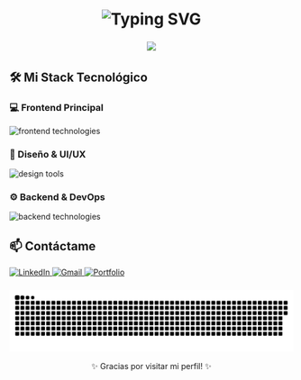 <h1 align="center">
  <img src="https://readme-typing-svg.demolab.com?font=Fira+Code&weight=600&size=28&duration=4000&pause=1000&color=00F72D&background=000000&center=true&vCenter=true&width=600&lines=%F0%9F%91%8B+Hola%2C+Soy+Oscar;%F0%9F%92%BB+Frontend+Developer;%F0%9F%93%9A+Apasionado+por+la+Tecnolog%C3%ADa;%F0%9F%9A%80+Construyendo+el+Futuro+Digital" alt="Typing SVG" />
</h1>

###

<div align="center">
  <img src="https://media.giphy.com/media/v1.Y2lkPTc5MGI3NjExcWZ3a2J4dW9rN3JjZ3V1aGZ0b2VlZ3Q5eW1xY2R6d2VjYzVwY3B6biZlcD12MV9pbnRlcm5hbF9naWZfYnlfaWQmY3Q9cw/qgQUggAC3Pfv687qPC/giphy.gif" width="400"/>
</div>

###

###

## 🛠️ Mi Stack Tecnológico

### 💻 Frontend Principal
<div align="left">
  <img src="https://skillicons.dev/icons?i=html,css,js,tailwind,redux,astro" height="40" alt="frontend technologies" />
</div>

### 🎨 Diseño & UI/UX
<div align="left">
  <img src="https://skillicons.dev/icons?i=figma,photoshop" height="40" alt="design tools" />
</div>

### ⚙️ Backend & DevOps
<div align="left">
  <img src="https://skillicons.dev/icons?i=nodejs,mongodb,firebase,git,github,linux,nginx,apache,php" height="40" alt="backend technologies" />
</div>

###

###
###

## 📫 Contáctame

<div align="left">
  <a href="https://www.linkedin.com/in/oscar-ch-521863340/" target="_blank">
    <img src="https://img.shields.io/badge/LinkedIn-0077B5?style=for-the-badge&logo=linkedin&logoColor=white" height="35" alt="LinkedIn"/>
  </a>
  <a href="oscarch2002@gmail.com" target="_blank">
    <img src="https://img.shields.io/badge/Gmail-D14836?style=for-the-badge&logo=gmail&logoColor=white" height="35" alt="Gmail"/>
  </a>
  <a href="https://portafolio-oscardev.netlify.app/" target="_blank">
    <img src="https://img.shields.io/badge/Portfolio-%23000000.svg?style=for-the-badge&logo=firefox&logoColor=white" height="35" alt="Portfolio"/>
  </a>
</div>

###

###

<div align="center">
  <img src="https://raw.githubusercontent.com/OSCARCH2002/OSCARCH2002/output/snake.svg" alt="Snake animation" />
</div>

<p align="center">✨ Gracias por visitar mi perfil! ✨</p>

